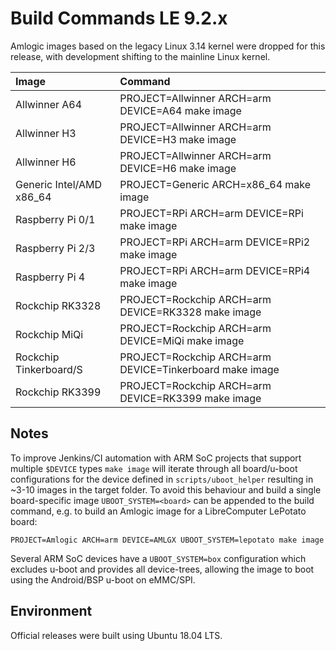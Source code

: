 # Build Commands LE 9.2.x

Amlogic images based on the legacy Linux 3.14 kernel were dropped for this release, with development shifting to the mainline Linux kernel.

| Image | Command |
| :--- | :--- |
| Allwinner A64 | PROJECT=Allwinner ARCH=arm DEVICE=A64 make image |
| Allwinner H3 | PROJECT=Allwinner ARCH=arm DEVICE=H3 make image |
| Allwinner H6 | PROJECT=Allwinner ARCH=arm DEVICE=H6 make image |
| Generic Intel/AMD x86_64 | PROJECT=Generic ARCH=x86_64 make image |
| Raspberry Pi 0/1 | PROJECT=RPi ARCH=arm DEVICE=RPi make image |
| Raspberry Pi 2/3 | PROJECT=RPi ARCH=arm DEVICE=RPi2 make image |
| Raspberry Pi 4 | PROJECT=RPi ARCH=arm DEVICE=RPi4 make image |
| Rockchip RK3328 | PROJECT=Rockchip ARCH=arm DEVICE=RK3328 make image |
| Rockchip MiQi | PROJECT=Rockchip ARCH=arm DEVICE=MiQi make image |
| Rockchip Tinkerboard/S | PROJECT=Rockchip ARCH=arm DEVICE=Tinkerboard make image |
| Rockchip RK3399 | PROJECT=Rockchip ARCH=arm DEVICE=RK3399 make image |

## Notes

To improve Jenkins/CI automation with ARM SoC projects that support multiple `$DEVICE` types `make image` will iterate through all board/u-boot configurations for the device defined in `scripts/uboot_helper` resulting in ~3-10 images in the target folder. To avoid this behaviour and build a single board-specific image `UBOOT_SYSTEM=<board>` can be appended to the build command, e.g. to build an Amlogic image for a LibreComputer LePotato board:

```console
PROJECT=Amlogic ARCH=arm DEVICE=AMLGX UBOOT_SYSTEM=lepotato make image
```

Several ARM SoC devices have a `UBOOT_SYSTEM=box` configuration which excludes u-boot and provides all device-trees, allowing the image to boot using the Android/BSP u-boot on eMMC/SPI.

## Environment

Official releases were built using Ubuntu 18.04 LTS.
